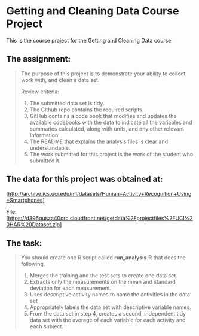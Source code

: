 # Getting and Cleaning Data Course Project
This is the course project for the Getting and Cleaning Data course.

## The assignment:

> The purpose of this project is to demonstrate your ability to collect, work with, and clean a data set.
>
> Review criteria:
>
> 1. The submitted data set is tidy.
> 2. The Github repo contains the required scripts.
> 3. GitHub contains a code book that modifies and updates the available codebooks with the data to indicate all the variables and summaries calculated, along with units, and any other relevant information.
> 4. The README that explains the analysis files is clear and understandable.
> 5. The work submitted for this project is the work of the student who submitted it.

## The data for this project was obtained at:
[http://archive.ics.uci.edu/ml/datasets/Human+Activity+Recognition+Using+Smartphones]

File:
[https://d396qusza40orc.cloudfront.net/getdata%2Fprojectfiles%2FUCI%20HAR%20Dataset.zip]

## The task: 
>
>You should create one R script called **run_analysis.R** that does the following.
>
> 1. Merges the training and the test sets to create one data set.
> 2. Extracts only the measurements on the mean and standard deviation for each measurement.
> 3. Uses descriptive activity names to name the activities in the data set
> 4. Appropriately labels the data set with descriptive variable names.
> 5. From the data set in step 4, creates a second, independent tidy data set with the average of each variable for each activity and each subject.

